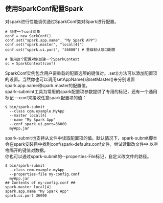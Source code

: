 ## 使用SparkConf配置Spark
对spark进行性能调优通过SparkConf类对Spark进行配置。  
```
# 创建一个conf对象
conf = new SarkConf()
conf.set("spark.app.name", "My Spark APP")
conf.set("spark.master", "local[4]")
conf.set("spark.ui.port", "36000") # 重载默认端口配置

# 使用这个配置对象创建一个SparkContext
sc = SparkContext(conf)
```  
SparkConf实例包含用户要重载的配置选项的键值对。.set()方法可以添加配置项的设置。当然你也可以调用setAppName()和setMaster()来分别设置
spark.app.name和spark.master的配置值。  
spark-submint工具为常用的spark配置项参数提供了专用的标记，还有一个通用标记 --conf来接收任意spark配置项的值：  
```
$ bin/spark-submit
  --class com.example.MyApp
  --master local[4]
  --name "My Spark App"
  --conf spark.ui.port=36000
  myApp.jar
```
spark-submit也支持从文件中读取配置项的值。默认情况下，spark-submit脚本会在spark安装目中找到conf/spark-defaults.conf文件，尝试读取改文件中
以空格隔开的键值对数据。  
你也可以通过spark-submit的--properties-File标记，自定义改文件的路径。  
```
$ bin/spark-submit
  --class com.example.myApp
  --properties-file my-config.conf
  myApp.jar
## Contents of my-config.conf ##
spark.master local[4]
spark.app.name "My Spark App"
spark.ui.port 36000
```
